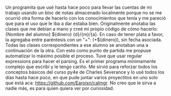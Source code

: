 Un programita que usé hasta hace poco para llevar las cuentas de mi trabajo usando un bloc de notas almacenado localmente porque no se me ocurrió otra forma de hacerlo con los conocimientos que tenía y me pareció que para el uso que le iba a dar estaba bien.
Originalmente anotaba las clases que me debían a mano y creé mi propio código de cómo hacerlo:
{Nombre del alumno} ${dinero} {d}/{m}/{a}. En caso de tener plata a favor, la agregaba entre paréntesis con un "+": (+${dinero}), sin fecha asociada. Todas las clases correspondientes a ese alumno se anotaban una a continuación de la otra. 
Con esto como punto de partida me propuse automatizar lo máximo posible el proceso. Tuve que usar regular expressions para hacer el parsing.
Es el primer programa mínimamente complejo que escribí y le tengo cariño. Me sirvió para reforzar todos los conceptos básicos del curso py4e de Charles Severance y lo usé todos los días hasta hace poco, en que pude juntar varios proyectitos en uno solo que está aca: https://github.com/Earoisn/calmgr.
No creo que le sirva a nadie más, es para quien quiera ver por curiosidad.
